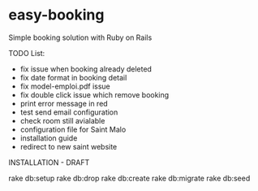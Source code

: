 # easy-booking
Simple booking solution with Ruby on Rails

TODO List:
- fix issue when booking already deleted
- fix date format in booking detail
- fix model-emploi.pdf issue
- fix double click issue which remove booking
- print error message in red
- test send email configuration
- check room still avialable
- configuration file for Saint Malo
- installation guide
- redirect to new saint website

INSTALLATION - DRAFT

rake db:setup
rake db:drop
rake db:create
rake db:migrate
rake db:seed
